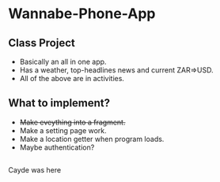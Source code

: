 # Wannabe-Phone-App

## Class Project
- Basically an all in one app.
- Has a weather, top-headlines news and current ZAR=>USD.
- All of the above are in activities.

## What to implement?
-  ~~Make eveything into a fragment.~~
- Make a setting page work.
- Make a location getter when program loads.
- Maybe authentication?


##
Cayde was here